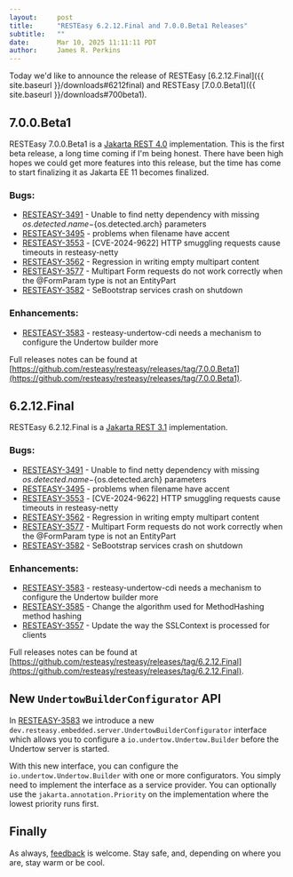 ```yaml
---
layout:     post
title:      "RESTEasy 6.2.12.Final and 7.0.0.Beta1 Releases"
subtitle:   ""
date:       Mar 10, 2025 11:11:11 PDT
author:     James R. Perkins
---
```


Today we'd like to announce the release of RESTEasy [6.2.12.Final]({{ site.baseurl }}/downloads#6212final) and RESTEasy
[7.0.0.Beta1]({{ site.baseurl }}/downloads#700beta1).

## 7.0.0.Beta1

RESTEasy 7.0.0.Beta1 is a [Jakarta REST 4.0](https://jakarta.ee/specifications/restful-ws/4.0/) implementation. This is the first beta release, a long time coming
if I'm being honest. There have been high hopes we could get more features into this release, but the time has come
to start finalizing it as Jakarta EE 11 becomes finalized.

### Bugs:

* [RESTEASY-3491](https://issues.redhat.com/browse/RESTEASY-3491) - Unable to find netty dependency with missing  ${os.detected.name}-${os.detected.arch} parameters
* [RESTEASY-3495](https://issues.redhat.com/browse/RESTEASY-3495) - problems when filename have accent
* [RESTEASY-3553](https://issues.redhat.com/browse/RESTEASY-3553) - \[CVE-2024-9622] HTTP smuggling requests cause timeouts in resteasy-netty
* [RESTEASY-3562](https://issues.redhat.com/browse/RESTEASY-3562) - Regression in writing empty multipart content
* [RESTEASY-3577](https://issues.redhat.com/browse/RESTEASY-3577) - Multipart Form requests do not work correctly when the @FormParam type is not an EntityPart
* [RESTEASY-3582](https://issues.redhat.com/browse/RESTEASY-3582) - SeBootstrap services crash on shutdown

### Enhancements:

* [RESTEASY-3583](https://issues.redhat.com/browse/RESTEASY-3583) - resteasy-undertow-cdi needs a mechanism to configure the Undertow builder more

Full releases notes can be found at [https://github.com/resteasy/resteasy/releases/tag/7.0.0.Beta1](https://github.com/resteasy/resteasy/releases/tag/7.0.0.Beta1).


## 6.2.12.Final

RESTEasy 6.2.12.Final is a [Jakarta REST 3.1](https://jakarta.ee/specifications/restful-ws/3.1/) implementation.

### Bugs:

* [RESTEASY-3491](https://issues.redhat.com/browse/RESTEASY-3491) - Unable to find netty dependency with missing  ${os.detected.name}-${os.detected.arch} parameters
* [RESTEASY-3495](https://issues.redhat.com/browse/RESTEASY-3495) - problems when filename have accent
* [RESTEASY-3553](https://issues.redhat.com/browse/RESTEASY-3553) - \[CVE-2024-9622] HTTP smuggling requests cause timeouts in resteasy-netty
* [RESTEASY-3562](https://issues.redhat.com/browse/RESTEASY-3562) - Regression in writing empty multipart content
* [RESTEASY-3577](https://issues.redhat.com/browse/RESTEASY-3577) - Multipart Form requests do not work correctly when the @FormParam type is not an EntityPart
* [RESTEASY-3582](https://issues.redhat.com/browse/RESTEASY-3582) - SeBootstrap services crash on shutdown

### Enhancements:

* [RESTEASY-3583](https://issues.redhat.com/browse/RESTEASY-3583) - resteasy-undertow-cdi needs a mechanism to configure the Undertow builder more
* [RESTEASY-3585](https://issues.redhat.com/browse/RESTEASY-3585) - Change the algorithm used for MethodHashing method hashing
* [RESTEASY-3557](https://issues.redhat.com/browse/RESTEASY-3557) - Update the way the SSLContext is processed for clients

Full releases notes can be found at [https://github.com/resteasy/resteasy/releases/tag/6.2.12.Final](https://github.com/resteasy/resteasy/releases/tag/6.2.12.Final).

## New `UndertowBuilderConfigurator` API

In [RESTEASY-3583](https://issues.redhat.com/browse/RESTEASY-3583) we introduce a new 
`dev.resteasy.embedded.server.UndertowBuilderConfigurator` interface which allows you to configure a 
`io.undertow.Undertow.Builder` before the Undertow server is started.

With this new interface, you can configure the `io.undertow.Undertow.Builder` with one or more configurators. You
simply need to implement the interface as a service provider. You can optionally use the `jakarta.annotation.Priority` 
on the implementation where the lowest priority runs first.

## Finally

As always, [feedback](https://github.com/resteasy/resteasy/discussions/) is welcome. Stay safe, and, depending on where you are, stay warm or be cool.
